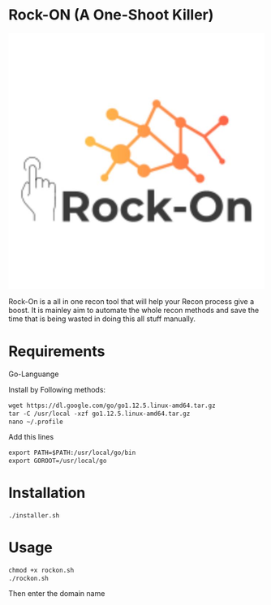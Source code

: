 # Rock-ON (A One-Shoot Killer)
![Rock-ON Logo](Logo.jpg)

Rock-On is a all in one recon tool that will help your Recon process give a boost. It is mainley aim to automate the whole recon methods and save the time that is being wasted in doing this all stuff manually.

# Requirements

Go-Languange

Install by Following methods:
```
wget https://dl.google.com/go/go1.12.5.linux-amd64.tar.gz
tar -C /usr/local -xzf go1.12.5.linux-amd64.tar.gz
nano ~/.profile
```
Add this lines
``` 
export PATH=$PATH:/usr/local/go/bin
export GOROOT=/usr/local/go
```

# Installation

```chmod +x installer.sh
./installer.sh
```

# Usage

```
chmod +x rockon.sh
./rockon.sh
```
Then enter the domain name
